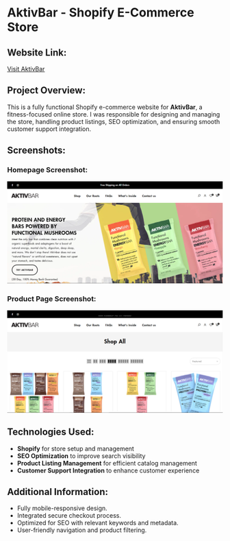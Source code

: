 # AktivBar - Shopify E-Commerce Store

## Website Link:
[Visit AktivBar](https://aktivbar.com/)

## Project Overview:
This is a fully functional Shopify e-commerce website for **AktivBar**, a fitness-focused online store. I was responsible for designing and managing the store, handling product listings, SEO optimization, and ensuring smooth customer support integration.

## Screenshots:
### Homepage Screenshot:
![Homepage](aktivbar%20homepage%20screenshot.PNG)

### Product Page Screenshot:
![Product Page](aktivbar%20products%20page.PNG)

## Technologies Used:
- **Shopify** for store setup and management
- **SEO Optimization** to improve search visibility
- **Product Listing Management** for efficient catalog management
- **Customer Support Integration** to enhance customer experience

## Additional Information:
- Fully mobile-responsive design.
- Integrated secure checkout process.
- Optimized for SEO with relevant keywords and metadata.
- User-friendly navigation and product filtering.
